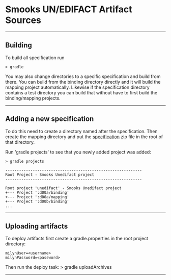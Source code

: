 # Smooks UN/EDIFACT Artifact Sources
- - -

## Building
To build all specification run

    > gradle
    
You may also change directories to a specific specification and build from there. You can build from the binding directory
directly and it will build the mapping project automatically. Likewise if the specification directory contains a test directory
you can build that without have to first build the binding/mapping projects.

- - -

## Adding a new specification
To do this need to create a directory named after the specification. Then create the mapping directory and put 
the [specification](http://www.unece.org/trade/untdid/down_index.htm) zip file in the root of that directory. 


Run 'gradle projects' to see that you newly added project was added:

    > gradle projects
    
    ------------------------------------------------------------
    Root Project - Smooks Unedifact project
    ------------------------------------------------------------

    Root project 'unedifact' - Smooks Unedifact project
    +--- Project ':d00a/binding'
    +--- Project ':d00a/mapping'
    +--- Project ':d00b/binding'
    ...
    
- - -
## Uploading artifacts
To deploy artifacts first create a gradle.properties in the root project directory:

    milynUser=<username>
    milynPassword=<password>

Then run the deploy task:
    > gradle uploadArchives
    
- - -
    